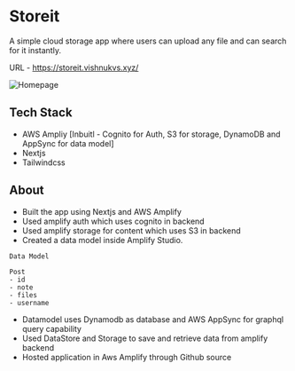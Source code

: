 # Storeit

A simple cloud storage app where users can upload any file and can search for it instantly.

URL - https://storeit.vishnukvs.xyz/

![Homepage](https://github.com/vishnukumarkvs/storeit/assets/116954249/aa1c6ba3-aa88-416c-aa3e-8c1c21f8ca26)


## Tech Stack

-  AWS Ampliy [Inbuitl - Cognito for Auth, S3 for storage, DynamoDB and AppSync for data model]
-  Nextjs
-  Tailwindcss

## About

- Built the app using Nextjs and AWS Amplify
- Used amplify auth which uses cognito in backend
- Used amplify storage for content which uses S3 in backend
- Created a data model inside Amplify Studio.
```
Data Model

Post
- id
- note
- files
- username
```
- Datamodel uses Dynamodb as database and AWS AppSync for graphql query capability
- Used DataStore and Storage to save and retrieve data from amplify backend
- Hosted application in Aws Amplify through Github source
